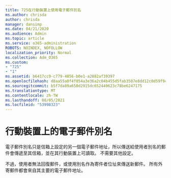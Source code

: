 ```yaml
---
title: 725在行動裝置上使用電子郵件別名
ms.author: chrisda
author: chrisda
manager: dansimp
ms.date: 04/21/2020
ms.audience: Admin
ms.topic: article
ms.service: o365-administration
ROBOTS: NOINDEX, NOFOLLOW
localization_priority: Normal
ms.collection: Adm_O365
ms.custom:
- "725"
- "1"
ms.assetid: b6417cc9-c779-4856-b0e1-a2882af39397
ms.openlocfilehash: d8aa55a0f4f054a3e36a2c04b455d5fab3507e8dd12c0d59f9c05e1e21374468
ms.sourcegitcommit: b5f7da89a650d2915dc652449623c78be6247175
ms.translationtype: MT
ms.contentlocale: zh-TW
ms.lasthandoff: 08/05/2021
ms.locfileid: "53998323"
---
```

# <a name="email-aliases-on-mobile-devices"></a>行動裝置上的電子郵件別名

電子郵件別名只是信箱上設定的另一個電子郵件地址，所以傳送給使用者別名的郵件會傳遞至其信箱，並在其行動裝置上可讀取。 不需要其他設定。

不過，使用者無法回復郵件，或使用別名作為寄件者位址來傳送新郵件。 所有外寄郵件都會來自其主要的電子郵件地址。
